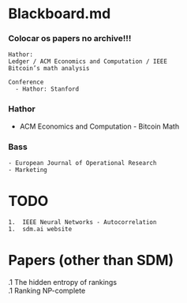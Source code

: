 # Blackboard.md



### Colocar os papers no archive!!!

    Hathor:
    Ledger / ACM Economics and Computation / IEEE
    Bitcoin’s math analysis

    Conference
      - Hathor: Stanford


### Hathor
- ACM Economics and Computation - Bitcoin Math

### Bass
    - European Journal of Operational Research
    - Marketing

# TODO
    1.  IEEE Neural Networks - Autocorrelation
    1.  sdm.ai website


# Papers (other than SDM)

.1 The hidden entropy of rankings  
.1 Ranking NP-complete
